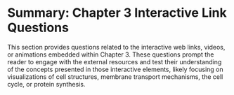 # Summary: Chapter 3 Interactive Link Questions

This section provides questions related to the interactive web links, videos, or animations embedded within Chapter 3. These questions prompt the reader to engage with the external resources and test their understanding of the concepts presented in those interactive elements, likely focusing on visualizations of cell structures, membrane transport mechanisms, the cell cycle, or protein synthesis.
